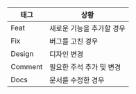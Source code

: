 
| 태그    | 상황                    |
|---------|------------------------|
| Feat    | 새로운 기능을 추가할 경우   |
| Fix     | 버그를 고친 경우          |
| Design  | 디자인 변경        |
| Comment | 필요한 주석 추가 및 변경 |
| Docs    | 문서를 수정한 경우  |

